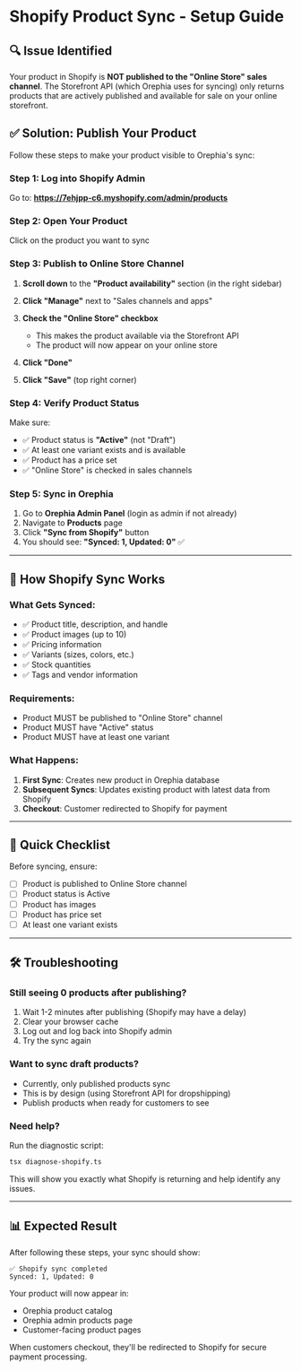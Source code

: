 # Shopify Product Sync - Setup Guide

## 🔍 Issue Identified

Your product in Shopify is **NOT published to the "Online Store" sales channel**. The Storefront API (which Orephia uses for syncing) only returns products that are actively published and available for sale on your online storefront.

## ✅ Solution: Publish Your Product

Follow these steps to make your product visible to Orephia's sync:

### Step 1: Log into Shopify Admin
Go to: **https://7ehjpp-c6.myshopify.com/admin/products**

### Step 2: Open Your Product
Click on the product you want to sync

### Step 3: Publish to Online Store Channel

1. **Scroll down** to the **"Product availability"** section (in the right sidebar)
   
2. **Click "Manage"** next to "Sales channels and apps"
   
3. **Check the "Online Store" checkbox**
   - This makes the product available via the Storefront API
   - The product will now appear on your online store
   
4. **Click "Done"**

5. **Click "Save"** (top right corner)

### Step 4: Verify Product Status

Make sure:
- ✅ Product status is **"Active"** (not "Draft")
- ✅ At least one variant exists and is available
- ✅ Product has a price set
- ✅ "Online Store" is checked in sales channels

### Step 5: Sync in Orephia

1. Go to **Orephia Admin Panel** (login as admin if not already)
2. Navigate to **Products** page
3. Click **"Sync from Shopify"** button
4. You should see: **"Synced: 1, Updated: 0"** ✅

---

## 🔄 How Shopify Sync Works

### What Gets Synced:
- ✅ Product title, description, and handle
- ✅ Product images (up to 10)
- ✅ Pricing information
- ✅ Variants (sizes, colors, etc.)
- ✅ Stock quantities
- ✅ Tags and vendor information

### Requirements:
- Product MUST be published to "Online Store" channel
- Product MUST have "Active" status
- Product MUST have at least one variant

### What Happens:
1. **First Sync**: Creates new product in Orephia database
2. **Subsequent Syncs**: Updates existing product with latest data from Shopify
3. **Checkout**: Customer redirected to Shopify for payment

---

## 🎯 Quick Checklist

Before syncing, ensure:
- [ ] Product is published to Online Store channel
- [ ] Product status is Active
- [ ] Product has images
- [ ] Product has price set
- [ ] At least one variant exists

---

## 🛠️ Troubleshooting

### Still seeing 0 products after publishing?
1. Wait 1-2 minutes after publishing (Shopify may have a delay)
2. Clear your browser cache
3. Log out and log back into Shopify admin
4. Try the sync again

### Want to sync draft products?
- Currently, only published products sync
- This is by design (using Storefront API for dropshipping)
- Publish products when ready for customers to see

### Need help?
Run the diagnostic script:
```bash
tsx diagnose-shopify.ts
```

This will show you exactly what Shopify is returning and help identify any issues.

---

## 📊 Expected Result

After following these steps, your sync should show:

```
✅ Shopify sync completed
Synced: 1, Updated: 0
```

Your product will now appear in:
- Orephia product catalog
- Orephia admin products page
- Customer-facing product pages

When customers checkout, they'll be redirected to Shopify for secure payment processing.
